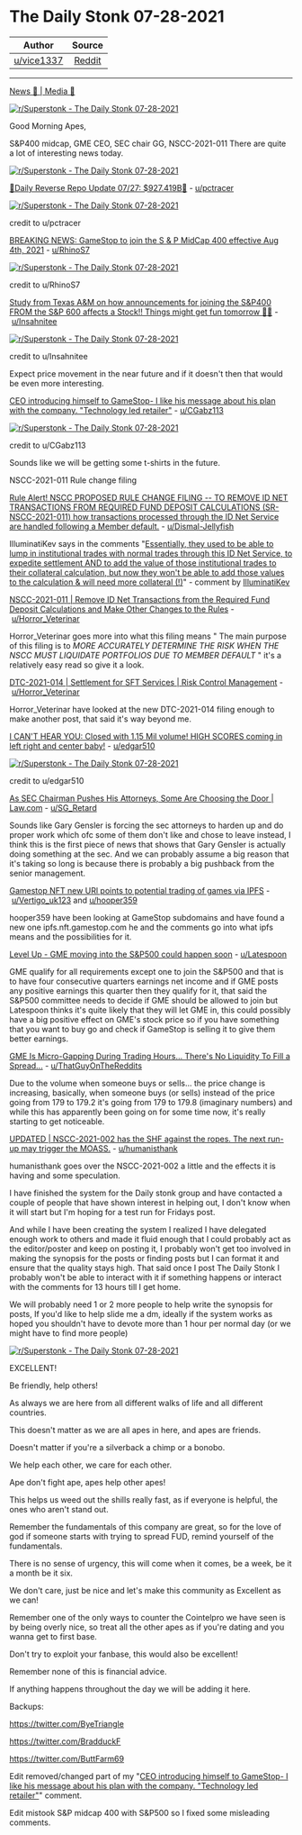 The Daily Stonk 07-28-2021
==========================

| Author      | Source | 
|  :----:     |    :----:   |        
| [u/vice1337](https://www.reddit.com/user/vice1337/) | [Reddit](https://www.reddit.com/r/Superstonk/comments/ot68hr/the_daily_stonk_07282021/) |

---

[News 📰 | Media 📱](https://www.reddit.com/r/Superstonk/search?q=flair_name%3A%22News%20%F0%9F%93%B0%20%7C%20Media%20%F0%9F%93%B1%22&restrict_sr=1)

[![r/Superstonk - The Daily Stonk 07-28-2021](https://preview.redd.it/ghy28hc94xd71.png?width=1600&format=png&auto=webp&s=3bafbd75eb9a8915ab07d8a92f2358b183368798)](https://preview.redd.it/ghy28hc94xd71.png?width=1600&format=png&auto=webp&s=3bafbd75eb9a8915ab07d8a92f2358b183368798)

Good Morning Apes,

S&P400 midcap, GME CEO, SEC chair GG, NSCC-2021-011 There are quite a lot of interesting news today.

[![r/Superstonk - The Daily Stonk 07-28-2021](https://preview.redd.it/qhtjdmfi4xd71.png?width=680&format=png&auto=webp&s=4b5dfa5be4f2e37f64c4781aad07904254038474)](https://preview.redd.it/qhtjdmfi4xd71.png?width=680&format=png&auto=webp&s=4b5dfa5be4f2e37f64c4781aad07904254038474)

[🔴Daily Reverse Repo Update 07/27: $927.419B🔴](https://www.reddit.com/r/Superstonk/comments/osr7xz/daily_reverse_repo_update_0727_927419b/) - [u/pctracer](https://www.reddit.com/user/pctracer/)

[![r/Superstonk - The Daily Stonk 07-28-2021](https://preview.redd.it/dzyvp5at3xd71.png?width=960&format=png&auto=webp&s=42835bd6bd7d4d02e759a546d8f8a51668e5eb77)](https://preview.redd.it/dzyvp5at3xd71.png?width=960&format=png&auto=webp&s=42835bd6bd7d4d02e759a546d8f8a51668e5eb77)

credit to u/pctracer

[BREAKING NEWS: GameStop to join the S & P MidCap 400 effective Aug 4th, 2021](https://www.reddit.com/r/Superstonk/comments/osvo7b/breaking_news_gamestop_to_join_the_s_p_midcap_400/) - [u/RhinoS7](https://www.reddit.com/user/RhinoS7/)

[![r/Superstonk - The Daily Stonk 07-28-2021](https://preview.redd.it/mchc66fw3xd71.png?width=960&format=png&auto=webp&s=b7445e6bdabb515d155aae02ab7d86cd34446117)](https://preview.redd.it/mchc66fw3xd71.png?width=960&format=png&auto=webp&s=b7445e6bdabb515d155aae02ab7d86cd34446117)

credit to u/RhinoS7

[Study from Texas A&M on how announcements for joining the S&P400 FROM the S&P 600 affects a Stock!! Things might get fun tomorrow 🚀🔜](https://www.reddit.com/r/Superstonk/comments/ot11fe/study_from_texas_am_on_how_announcements_for/) - [u/Insahnitee](https://www.reddit.com/user/Insahnitee/)

[![r/Superstonk - The Daily Stonk 07-28-2021](https://preview.redd.it/0oaoxe0rvwd71.png?width=960&format=png&auto=webp&s=0e0a65fc5333d93c91a527abacac9429e09d681c)](https://preview.redd.it/0oaoxe0rvwd71.png?width=960&format=png&auto=webp&s=0e0a65fc5333d93c91a527abacac9429e09d681c)

credit to u/Insahnitee

Expect price movement in the near future and if it doesn't then that would be even more interesting.

[CEO introducing himself to GameStop- I like his message about his plan with the company. "Technology led retailer"](https://www.reddit.com/r/Superstonk/comments/osus09/ceo_introducing_himself_to_gamestop_i_like_his/) - [u/CGabz113](https://www.reddit.com/user/CGabz113/)

[![r/Superstonk - The Daily Stonk 07-28-2021](https://preview.redd.it/jxfykkn90xd71.png?width=828&format=png&auto=webp&s=73d75bc1edc65873d8ad42231f827040d29d520a)](https://preview.redd.it/jxfykkn90xd71.png?width=828&format=png&auto=webp&s=73d75bc1edc65873d8ad42231f827040d29d520a)

credit to u/CGabz113

Sounds like we will be getting some t-shirts in the future.

NSCC-2021-011 Rule change filing

[Rule Alert! NSCC PROPOSED RULE CHANGE FILING -- TO REMOVE ID NET TRANSACTIONS FROM REQUIRED FUND DEPOSIT CALCULATIONS (SR-NSCC-2021-011) how transactions processed through the ID Net Service are handled following a Member default.](https://www.reddit.com/r/Superstonk/comments/osqksh/rule_alert_nscc_proposed_rule_change_filing_to/) - [u/Dismal-Jellyfish](https://www.reddit.com/user/Dismal-Jellyfish/)

IlluminatiKev says in the comments "[Essentially, they used to be able to lump in institutional trades with normal trades through this ID Net Service, to expedite settlement AND to add the value of those institutional trades to their collateral calculation, but now they won't be able to add those values to the calculation & will need more collateral (!)](https://www.reddit.com/r/Superstonk/comments/osqksh/rule_alert_nscc_proposed_rule_change_filing_to/h6qj8wg?utm_source=share&utm_medium=web2x&context=3)" - comment by [IlluminatiKev](https://www.reddit.com/user/IlluminatiKev/)

[NSCC-2021-011 | Remove ID Net Transactions from the Required Fund Deposit Calculations and Make Other Changes to the Rules](https://www.reddit.com/r/Superstonk/comments/osw071/nscc2021011_remove_id_net_transactions_from_the/) - [u/Horror_Veterinar](https://www.reddit.com/user/Horror_Veterinar/)

Horror_Veterinar goes more into what this filing means " The main purpose of this filing is to *MORE ACCURATELY DETERMINE THE RISK WHEN THE NSCC MUST LIQUIDATE PORTFOLIOS DUE TO MEMBER DEFAULT* " it's a relatively easy read so give it a look.

[DTC-2021-014 | Settlement for SFT Services | Risk Control Management](https://www.reddit.com/r/Superstonk/comments/osqhgf/dtc2021014_settlement_for_sft_services_risk/) - [u/Horror_Veterinar](https://www.reddit.com/user/Horror_Veterinar/)

Horror_Veterinar have looked at the new DTC-2021-014 filing enough to make another post, that said it's way beyond me.

[I CAN'T HEAR YOU: Closed with 1.15 Mil volume! HIGH SCORES coming in left right and center baby!](https://www.reddit.com/r/Superstonk/comments/osuqt3/i_cant_hear_you_closed_with_115_mil_volume_high/) - [u/edgar510](https://www.reddit.com/user/edgar510/)

[![r/Superstonk - The Daily Stonk 07-28-2021](https://preview.redd.it/yv7x01u24xd71.png?width=804&format=png&auto=webp&s=076950c4d9c791d5bd91c111cdd169c1a087d85c)](https://preview.redd.it/yv7x01u24xd71.png?width=804&format=png&auto=webp&s=076950c4d9c791d5bd91c111cdd169c1a087d85c)

credit to u/edgar510

[As SEC Chairman Pushes His Attorneys, Some Are Choosing the Door | Law.com](https://www.reddit.com/r/Superstonk/comments/osm7u2/as_sec_chairman_pushes_his_attorneys_some_are/) - [u/SG_Retard](https://www.reddit.com/user/SG_Retard/)

Sounds like Gary Gensler is forcing the sec attorneys to harden up and do proper work which ofc some of them don't like and chose to leave instead, I think this is the first piece of news that shows that Gary Gensler is actually doing something at the sec. And we can probably assume a big reason that it's taking so long is because there is probably a big pushback from the senior management.

[Gamestop NFT new URl points to potential trading of games via IPFS](https://www.reddit.com/r/Superstonk/comments/osmrh0/gamestop_nft_new_url_points_to_potential_trading/) - [u/Vertigo_uk123](https://www.reddit.com/user/Vertigo_uk123/) and [u/hooper359](https://www.reddit.com/u/hooper359/)

hooper359 have been looking at GameStop subdomains and have found a new one ipfs.nft.gamestop.com he and the comments go into what ipfs means and the possibilities for it.

[Level Up - GME moving into the S&P500 could happen soon](https://www.reddit.com/r/Superstonk/comments/osnbhb/level_up_gme_moving_into_the_sp500_could_happen/) - [u/Latespoon](https://www.reddit.com/user/Latespoon/)

GME qualify for all requirements except one to join the S&P500 and that is to have four consecutive quarters earnings net income and if GME posts any positive earnings this quarter then they qualify for it, that said the S&P500 committee needs to decide if GME should be allowed to join but Latespoon thinks it's quite likely that they will let GME in, this could possibly have a big positive effect on GME's stock price so if you have something that you want to buy go and check if GameStop is selling it to give them better earnings.

[GME Is Micro-Gapping During Trading Hours... There's No Liquidity To Fill a Spread...](https://www.reddit.com/r/Superstonk/comments/osoibk/gme_is_microgapping_during_trading_hours_theres/) - [u/ThatGuyOnTheReddits](https://www.reddit.com/user/ThatGuyOnTheReddits/)

Due to the volume when someone buys or sells... the price change is increasing, basically, when someone buys (or sells) instead of the price going from 179 to 179.2 it's going from 179 to 179.8 (imaginary numbers) and while this has apparently been going on for some time now, it's really starting to get noticeable.

[UPDATED | NSCC-2021-002 has the SHF against the ropes. The next run-up may trigger the MOASS.](https://www.reddit.com/r/Superstonk/comments/osurpl/updated_nscc2021002_has_the_shf_against_the_ropes/) - [u/humanisthank](https://www.reddit.com/user/humanisthank/)

humanisthank goes over the NSCC-2021-002 a little and the effects it is having and some speculation.

I have finished the system for the Daily stonk group and have contacted a couple of people that have shown interest in helping out, I don't know when it will start but I'm hoping for a test run for Fridays post.

And while I have been creating the system I realized I have delegated enough work to others and made it fluid enough that I could probably act as the editor/poster and keep on posting it, I probably won't get too involved in making the synopsis for the posts or finding posts but I can format it and ensure that the quality stays high. That said once I post The Daily Stonk I probably won't be able to interact with it if something happens or interact with the comments for 13 hours till I get home.

We will probably need 1 or 2 more people to help write the synopsis for posts, If you'd like to help slide me a dm, ideally if the system works as hoped you shouldn't have to devote more than 1 hour per normal day (or we might have to find more people)

[![r/Superstonk - The Daily Stonk 07-28-2021](https://preview.redd.it/8hix7q466xd71.png?width=554&format=png&auto=webp&s=eb305b187c0538429934913bc42ec29d5d3d8e31)](https://preview.redd.it/8hix7q466xd71.png?width=554&format=png&auto=webp&s=eb305b187c0538429934913bc42ec29d5d3d8e31)

EXCELLENT!

Be friendly, help others!

As always we are here from all different walks of life and all different countries.

This doesn't matter as we are all apes in here, and apes are friends.

Doesn't matter if you're a silverback a chimp or a bonobo.

We help each other, we care for each other.

Ape don't fight ape, apes help other apes!

This helps us weed out the shills really fast, as if everyone is helpful, the ones who aren't stand out.

Remember the fundamentals of this company are great, so for the love of god if someone starts with trying to spread FUD, remind yourself of the fundamentals.

There is no sense of urgency, this will come when it comes, be a week, be it a month be it six.

We don't care, just be nice and let's make this community as Excellent as we can!

Remember one of the only ways to counter the Cointelpro we have seen is by being overly nice, so treat all the other apes as if you're dating and you wanna get to first base.

Don't try to exploit your fanbase, this would also be excellent!

Remember none of this is financial advice.

If anything happens throughout the day we will be adding it here.

Backups:

<https://twitter.com/ByeTriangle>

<https://twitter.com/BradduckF>

<https://twitter.com/ButtFarm69>

Edit removed/changed part of my "[CEO introducing himself to GameStop- I like his message about his plan with the company. "Technology led retailer"](https://www.reddit.com/r/Superstonk/comments/osus09/ceo_introducing_himself_to_gamestop_i_like_his/)" comment.

Edit mistook S&P midcap 400 with S&P500 so I fixed some misleading comments.

